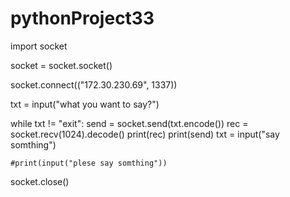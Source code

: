 # pythonProject33


import socket

socket = socket.socket()

socket.connect(("172.30.230.69", 1337))

txt = input("what you want to say?")

while txt != "exit":
    send = socket.send(txt.encode())
    rec = socket.recv(1024).decode()
    print(rec)
    print(send)
    txt = input("say somthing")

    #print(input("plese say somthing"))

socket.close()

